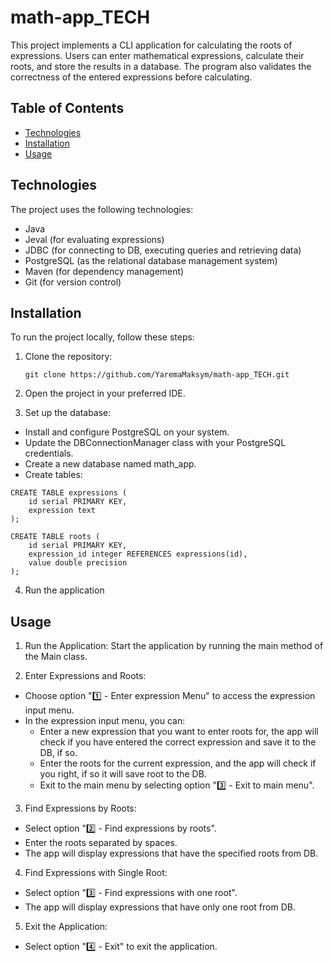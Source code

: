 # math-app_TECH

This project implements a CLI application for calculating the roots of expressions. Users can enter mathematical expressions, calculate their roots, and store the results in a database. The program also validates the correctness of the entered expressions before calculating.

## Table of Contents

- [Technologies](#technologies)
- [Installation](#installation)
- [Usage](#usage)

## Technologies

The project uses the following technologies:

- Java
- Jeval (for evaluating expressions)
- JDBC (for connecting to DB, executing queries and retrieving data)
- PostgreSQL (as the relational database management system)
- Maven (for dependency management)
- Git (for version control)

## Installation

To run the project locally, follow these steps:

1. Clone the repository:

   ```
   git clone https://github.com/YaremaMaksym/math-app_TECH.git
   ```

2. Open the project in your preferred IDE.
    
3. Set up the database:

* Install and configure PostgreSQL on your system.
* Update the DBConnectionManager class with your PostgreSQL credentials.
* Create a new database named math_app.
* Create tables:
```
CREATE TABLE expressions (
    id serial PRIMARY KEY,
    expression text
);

CREATE TABLE roots (
    id serial PRIMARY KEY,
    expression_id integer REFERENCES expressions(id),
    value double precision
);
```

4. Run the application

## Usage

1. Run the Application:
   Start the application by running the main method of the Main class.

3. Enter Expressions and Roots:
  * Choose option "1️⃣ - Enter expression Menu" to access the expression input menu.
  * In the expression input menu, you can:
      * Enter a new expression that you want to enter roots for, the app will check if you have entered the correct expression and save it to the DB, if so.
      * Enter the roots for the current expression, and the app will check if you right, if so it will save root to the DB.
      * Exit to the main menu by selecting option "3️⃣ - Exit to main menu".
  
3. Find Expressions by Roots:
  * Select option "2️⃣ - Find expressions by roots".
  * Enter the roots separated by spaces.
  * The app will display expressions that have the specified roots from DB.

4. Find Expressions with Single Root:
  * Select option "3️⃣ - Find expressions with one root".
  * The app will display expressions that have only one root from DB.
    
5. Exit the Application:
  * Select option "4️⃣ - Exit" to exit the application.
